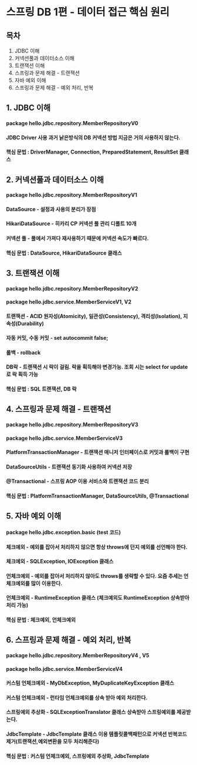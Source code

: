 # 스프링 DB 1편 - 데이터 접근 핵심 원리

## 목차
1. JDBC 이해
2. 커넥션풀과 데이터소스 이해
3. 트랜잭션 이해
4. 스프링과 문제 해결 - 트랜잭션
5. 자바 예외 이해
6. 스프링과 문제 해결 - 예외 처리, 반복

## 1. JDBC 이해   
#### package hello.jdbc.repository.MemberRepositoryV0   
#### JDBC Driver 사용 과거 낡은방식의 DB 커넥션 방법 지금은 거의 사용하지 않는다.
#### 핵심 문법 : DriverManager, Connection, PreparedStatement, ResultSet 클래스

## 2. 커넥션풀과 데이터소스 이해
#### package hello.jdbc.repository.MemberRepositoryV1
#### DataSource - 설정과 사용의 분리가 장점
#### HikariDataSource - 히카리 CP 커넥션 풀 관리 디폴트 10개
#### 커넥션 풀 - 풀에서 가져다 재사용하기 때문에 커넥션 속도가 빠르다.
#### 핵심 문법 : DataSource, HikariDataSource 클래스

## 3. 트랜잭션 이해
#### package hello.jdbc.repository.MemberRepositoryV2
#### package hello.jdbc.service.MemberServiceV1, V2
#### 트랜잭션 - ACID 원자성(Atomicity), 일관성(Consistency), 격리성(Isolation), 지속성(Durability)
#### 자동 커밋, 수동 커밋 - set autocommit false;
#### 롤백 - rollback
#### DB락 - 트랜잭션 시 락이 걸림. 락을 획득해야 변경가능. 조회 시는 select for update 로 락 획득 가능
#### 핵심 문법 : SQL 트랜잭션, DB 락

## 4. 스프링과 문제 해결 - 트랜잭션
#### package hello.jdbc.repository.MemberRepositoryV3
#### package hello.jdbc.service.MemberServiceV3
#### PlatformTransactionManager - 트랜잭션 매니저 인터페이스로 커밋과 롤백이 구현
#### DataSourceUtils - 트랜잭션 동기화 사용하여 커넥션 저장
#### @Transactional - 스프링 AOP 이용 서비스와 트랜잭션 코드 분리
#### 핵심 문법 : PlatformTransactionManager, DataSourceUtils, @Transactional

## 5. 자바 예외 이해
#### package hello.jdbc.exception.basic (test 코드)
#### 체크예외 - 예외를 잡아서 처리하지 않으면 항상 throws에 던지 예외를 선언해야 한다.
#### 체크예외 - SQLException, IOException 클래스
#### 언체크예외 - 예외를 잡아서 처리하지 않아도 throws를 생략할 수 있다. 요즘 추세는 언체크예외를 많이 이용한다.
#### 언체크예외 - RuntimeException 클래스 (체크예외도 RuntimeException 상속받아 처리 가능)
#### 핵심 문법 : 체크예외, 언체크예외

## 6. 스프링과 문제 해결 - 예외 처리, 반복
#### package hello.jdbc.repository.MemberRepositoryV4 , V5
#### package hello.jdbc.service.MemberServiceV4
#### 커스텀 언체크예외 - MyDbException, MyDuplicateKeyException 클래스
#### 커스텀 언체크예외 - 런타임 언체크예외를 상속 받아 예외 처리한다.
#### 스프링예외 추상화 - SQLExceptionTranslator 클래스 상속받아 스프링예외를 제공받는다.
#### JdbcTemplate - JdbcTemplate 클래스 이용 템플릿콜백패턴으로 커넥션 반복코드 제거(트랜잭션,예외변환을 모두 처리해준다)
#### 핵심 문법 : 커스텀 언체크예외, 스프링예외 추상화, JdbcTemplate